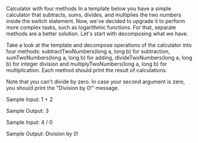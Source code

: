 Calculator with four methods
In a template below you have a simple calculator that subtracts, sums, divides, and multiplies the two numbers inside the switch statement. Now, we've decided to upgrade it to perform more complex tasks, such as logarithmic functions. For that, separate methods are a better solution. Let's start with decomposing what we have.

Take a look at the template and decompose operations of the calculator into four methods: subtractTwoNumbers(long a, long b) for subtraction, sumTwoNumbers(long a, long b) for adding, divideTwoNumbers(long a, long b) for integer division and multiplyTwoNumbers(long a, long b) for multiplication. Each method should print the result of calculations.

Note that you can't divide by zero. In case your second argument is zero, you should print the "Division by 0!" message.


Sample Input:
1 + 2

Sample Output:
3


Sample Input:
4 / 0

Sample Output:
Division by 0!


